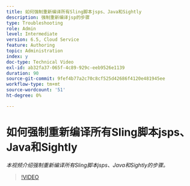 ```yaml
---
title: 如何强制重新编译所有Sling脚本jsps、Java和Sightly
description: 强制重新编译jsp的步骤
type: Troubleshooting
role: Admin
level: Intermediate
version: 6.5, Cloud Service
feature: Authoring
topic: Administration
index: y
doc-type: Technical Video
exl-id: ab32fa37-065f-4c89-929c-eeb9526e1139
duration: 90
source-git-commit: 9fef4b77a2c70c8cf525d42686f4120e481945ee
workflow-type: tm+mt
source-wordcount: '51'
ht-degree: 0%

---
```


# 如何强制重新编译所有Sling脚本jsps、Java和Sightly

*本视频介绍强制重新编译所有Sling脚本jsps、Java和Sightly的步骤。*

>[!VIDEO](https://video.tv.adobe.com/v/335464?quality=12&learn=on)
